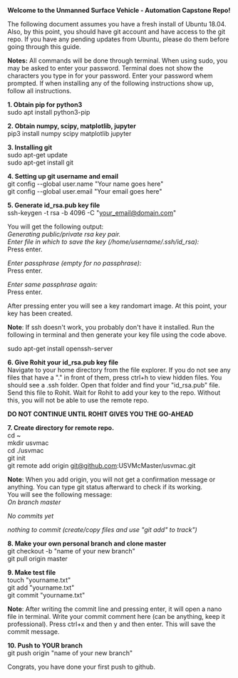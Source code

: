 **Welcome to the Unmanned Surface Vehicle - Automation Capstone Repo!**

The following document assumes you have a fresh install of Ubuntu 18.04. Also, by this point, you should have git account and have access to the git repo. If you have any pending updates from Ubuntu, please do them before going through this guide.

**Notes:**
All commands will be done through terminal.
When using sudo, you may be asked to enter your password. Terminal does not show the characters you type in for your password. Enter your password whem prompted.
If when installing any of the following instructions show up, follow all instructions.

**1. Obtain pip for python3** <br />
sudo apt install python3-pip <br />

**2. Obtain numpy, scipy, matplotlib, jupyter** <br />
pip3 install numpy scipy matplotlib jupyter <br />

**3. Installing git** <br />
sudo apt-get update <br />
sudo apt-get install git <br />

**4. Setting up git username and email** <br />
git config --global user.name "Your name goes here" <br />
git config --global user.email "Your email goes here" <br />

**5. Generate id_rsa.pub key file** <br />
ssh-keygen -t rsa -b 4096 -C "your_email@domain.com" <br />

You will get the following output: <br />
*Generating public/private rsa key pair.* <br />
*Enter file in which to save the key (/home/username/.ssh/id_rsa):* <br />
Press enter. <br />

*Enter passphrase (empty for no passphrase):* <br />
Press enter. <br />

*Enter same passphrase again:* <br />
Press enter. <br />

After pressing enter you will see a key randomart image. At this point, your key has been created. <br />

**Note**: If ssh doesn't work, you probably don't have it installed. Run the following in terminal and then generate your key file using the code above.

sudo apt-get install openssh-server

**6. Give Rohit your id_rsa.pub key file** <br />
Navigate to your home directory from the file explorer. If you do not see any files that have a "." in front of them, press ctrl+h to view hidden files. You should see a .ssh folder. Open that folder and find your "id_rsa.pub" file. Send this file to Rohit. Wait for Rohit to add your key to the repo. Without this, you will not be able to use the remote repo. 

**DO NOT CONTINUE UNTIL ROHIT GIVES YOU THE GO-AHEAD**

**7. Create directory for remote repo.** <br />
cd ~ <br />
mkdir usvmac <br />
cd ./usvmac <br />
git init <br />
git remote add origin git@github.com:USVMcMaster/usvmac.git <br />

**Note**: When you add origin, you will not get a confirmation message or anything. You can type git status afterward to check if its working. <br />
You will see the following message: <br />
*On branch master* <br />

*No commits yet* <br />

*nothing to commit (create/copy files and use "git add" to track")* <br />

**8. Make your own personal branch and clone master** <br />
git checkout -b "name of your new branch" <br />
git pull origin master <br />

**9. Make test file** <br />
touch "yourname.txt" <br />
git add "yourname.txt" <br />
git commit "yourname.txt" <br />

**Note**: After writing the commit line and pressing enter, it will open a nano file in terminal. Write your commit comment here (can be anything, keep it professional). Press ctrl+x and then y and then enter. This will save the commit message.

**10. Push to YOUR branch** <br />
git push origin "name of your new branch" <br />

Congrats, you have done your first push to github.
